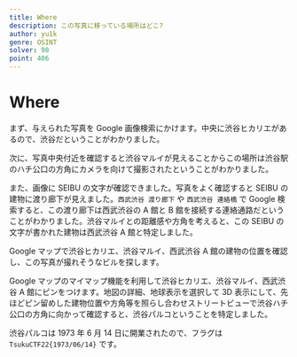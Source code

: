 ```yaml
---
title: Where
description: この写真に移っている場所はどこ?
author: yu1k
genre: OSINT
solver: 98
point: 406
---
```


# Where

まず、与えられた写真を Google 画像検索にかけます。中央に渋谷ヒカリエがあるので、渋谷だということがわかりました。

次に、写真中央付近を確認すると渋谷マルイが見えることからこの場所は渋谷駅のハチ公口の方角にカメラを向けて撮影されたということがわかりました。

また、画像に SEIBU の文字が確認できました。写真をよく確認すると SEIBU の建物に渡り廊下が見えました。`西武渋谷 渡り廊下` や `西武渋谷 連絡橋` で Google 検索すると、この渡り廊下は西武渋谷の A 館と B 館を接続する連絡通路だということがわかりました。渋谷マルイとの距離感や方角を考えると、この SEIBU の文字が書かれた建物は西武渋谷 A 館と特定しました。

Google マップで渋谷ヒカリエ、渋谷マルイ、西武渋谷 A 館の建物の位置を確認し、この写真が撮れそうなビルを探します。

Google マップのマイマップ機能を利用して渋谷ヒカリエ、渋谷マルイ、西武渋谷 A 館にピンをつけます。地図の詳細、地球表示を選択して 3D 表示にして、先ほどピン留めした建物位置や方角等を照らし合わせストリートビューで渋谷ハチ公口の方角に向かって確認すると、渋谷パルコということを特定しました。

渋谷パルコは 1973 年 6 月 14 日に開業されたので、フラグは `TsukuCTF22{1973/06/14}` です。

